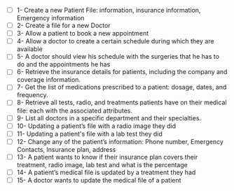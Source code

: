 - [ ] 1-	Create a new Patient File: information, insurance information, Emergency information
- [ ] 2-	Create a file for a new Doctor
- [ ] 3-	Allow a patient to book a new appointment
- [ ] 4-	Allow a doctor to create a certain schedule during which they are available
- [ ] 5-	A doctor should view his schedule with the surgeries that he has to do and the appointments he has
- [ ] 6-	Retrieve the insurance details for patients, including the company and coverage information.
- [ ] 7-	Get the list of medications prescribed to a patient: dosage, dates, and frequency.
- [ ] 8-	Retrieve all tests, radio, and treatments patients have on their medical file: each with the associated attributes.
- [ ] 9-	List all doctors in a specific department and their specialties.
- [ ] 10-	Updating a patient’s file with a radio image they did
- [ ] 11-	Updating a patient's file with a lab test they did
- [ ] 12-	Change any of the patient’s information: Phone number, Emergency Contacts, Insurance plan, address
- [ ] 13-	A patient wants to know if their insurance plan covers their treatment, radio image, lab test and what is the percentage
- [ ] 14-	A patient’s medical file is updated by a treatment they had
- [ ] 15-	A doctor wants to update the medical file of a patient
